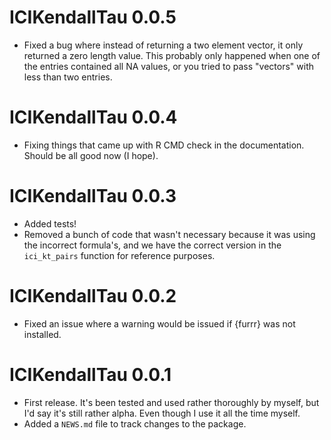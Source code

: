 # ICIKendallTau 0.0.5

* Fixed a bug where instead of returning a two element vector, it only returned a zero length value.
This probably only happened when one of the entries contained all NA values, or you tried to pass "vectors" with less than two entries.

# ICIKendallTau 0.0.4

* Fixing things that came up with R CMD check in the documentation.
Should be all good now (I hope).

# ICIKendallTau 0.0.3

* Added tests!
* Removed a bunch of code that wasn't necessary because it was using the incorrect formula's, and we have the correct version in the `ici_kt_pairs` function for reference purposes.

# ICIKendallTau 0.0.2

* Fixed an issue where a warning would be issued if {furrr} was not installed.

# ICIKendallTau 0.0.1

* First release. It's been tested and used rather thoroughly by myself, but I'd say it's still rather alpha. Even though I use it all the time myself.
* Added a `NEWS.md` file to track changes to the package.
